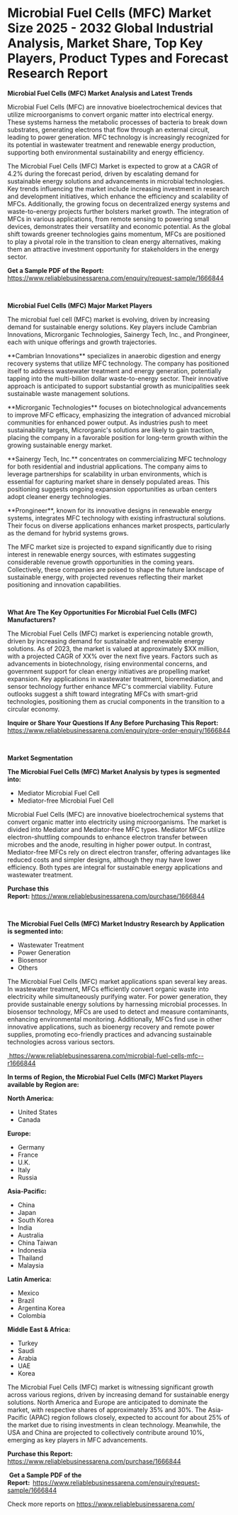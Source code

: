 <p><h1>Microbial Fuel Cells (MFC) Market Size 2025 - 2032 Global Industrial Analysis, Market Share, Top Key Players, Product Types and Forecast Research Report</h1></p><p><strong>Microbial Fuel Cells (MFC) Market Analysis and Latest Trends</strong></p>
<p><p>Microbial Fuel Cells (MFC) are innovative bioelectrochemical devices that utilize microorganisms to convert organic matter into electrical energy. These systems harness the metabolic processes of bacteria to break down substrates, generating electrons that flow through an external circuit, leading to power generation. MFC technology is increasingly recognized for its potential in wastewater treatment and renewable energy production, supporting both environmental sustainability and energy efficiency.</p><p>The Microbial Fuel Cells (MFC) Market is expected to grow at a CAGR of 4.2% during the forecast period, driven by escalating demand for sustainable energy solutions and advancements in microbial technologies. Key trends influencing the market include increasing investment in research and development initiatives, which enhance the efficiency and scalability of MFCs. Additionally, the growing focus on decentralized energy systems and waste-to-energy projects further bolsters market growth. The integration of MFCs in various applications, from remote sensing to powering small devices, demonstrates their versatility and economic potential. As the global shift towards greener technologies gains momentum, MFCs are positioned to play a pivotal role in the transition to clean energy alternatives, making them an attractive investment opportunity for stakeholders in the energy sector.</p></p>
<p><strong>Get a Sample PDF of the Report:&nbsp;</strong> <a href="https://www.reliablebusinessarena.com/enquiry/request-sample/1666844?utm_campaign=3042&utm_medium=2&utm_source=Github&utm_content=ia&utm_term=07042025&utm_id=microbial-fuel-cells-mfc">https://www.reliablebusinessarena.com/enquiry/request-sample/1666844</a></p>
<p>&nbsp;</p>
<p><strong>Microbial Fuel Cells (MFC) Major Market Players</strong></p>
<p><p>The microbial fuel cell (MFC) market is evolving, driven by increasing demand for sustainable energy solutions. Key players include Cambrian Innovations, Microrganic Technologies, Sainergy Tech, Inc., and Prongineer, each with unique offerings and growth trajectories.</p><p>**Cambrian Innovations** specializes in anaerobic digestion and energy recovery systems that utilize MFC technology. The company has positioned itself to address wastewater treatment and energy generation, potentially tapping into the multi-billion dollar waste-to-energy sector. Their innovative approach is anticipated to support substantial growth as municipalities seek sustainable waste management solutions.</p><p>**Microrganic Technologies** focuses on biotechnological advancements to improve MFC efficacy, emphasizing the integration of advanced microbial communities for enhanced power output. As industries push to meet sustainability targets, Microrganic's solutions are likely to gain traction, placing the company in a favorable position for long-term growth within the growing sustainable energy market.</p><p>**Sainergy Tech, Inc.** concentrates on commercializing MFC technology for both residential and industrial applications. The company aims to leverage partnerships for scalability in urban environments, which is essential for capturing market share in densely populated areas. This positioning suggests ongoing expansion opportunities as urban centers adopt cleaner energy technologies.</p><p>**Prongineer**, known for its innovative designs in renewable energy systems, integrates MFC technology with existing infrastructural solutions. Their focus on diverse applications enhances market prospects, particularly as the demand for hybrid systems grows.</p><p>The MFC market size is projected to expand significantly due to rising interest in renewable energy sources, with estimates suggesting considerable revenue growth opportunities in the coming years. Collectively, these companies are poised to shape the future landscape of sustainable energy, with projected revenues reflecting their market positioning and innovation capabilities.</p></p>
<p>&nbsp;</p>
<p><strong>What Are The Key Opportunities For Microbial Fuel Cells (MFC) Manufacturers?</strong></p>
<p><p>The Microbial Fuel Cells (MFC) market is experiencing notable growth, driven by increasing demand for sustainable and renewable energy solutions. As of 2023, the market is valued at approximately $XX million, with a projected CAGR of XX% over the next five years. Factors such as advancements in biotechnology, rising environmental concerns, and government support for clean energy initiatives are propelling market expansion. Key applications in wastewater treatment, bioremediation, and sensor technology further enhance MFC's commercial viability. Future outlooks suggest a shift toward integrating MFCs with smart-grid technologies, positioning them as crucial components in the transition to a circular economy.</p></p>
<p><strong>Inquire or Share Your Questions If Any Before Purchasing This Report:</strong> <a href="https://www.reliablebusinessarena.com/enquiry/pre-order-enquiry/1666844?utm_campaign=3042&utm_medium=2&utm_source=Github&utm_content=ia&utm_term=07042025&utm_id=microbial-fuel-cells-mfc">https://www.reliablebusinessarena.com/enquiry/pre-order-enquiry/1666844</a></p>
<p>&nbsp;</p>
<p><strong>Market Segmentation</strong></p>
<p><strong>The Microbial Fuel Cells (MFC) Market Analysis by types is segmented into:</strong></p>
<p><ul><li>Mediator Microbial Fuel Cell</li><li>Mediator-free Microbial Fuel Cell</li></ul></p>
<p><p>Microbial Fuel Cells (MFC) are innovative bioelectrochemical systems that convert organic matter into electricity using microorganisms. The market is divided into Mediator and Mediator-free MFC types. Mediator MFCs utilize electron-shuttling compounds to enhance electron transfer between microbes and the anode, resulting in higher power output. In contrast, Mediator-free MFCs rely on direct electron transfer, offering advantages like reduced costs and simpler designs, although they may have lower efficiency. Both types are integral for sustainable energy applications and wastewater treatment.</p></p>
<p><strong>Purchase this Report:&nbsp;</strong><a href="https://www.reliablebusinessarena.com/purchase/1666844?utm_campaign=3042&utm_medium=2&utm_source=Github&utm_content=ia&utm_term=07042025&utm_id=microbial-fuel-cells-mfc">https://www.reliablebusinessarena.com/purchase/1666844</a></p>
<p>&nbsp;</p>
<p><strong>The Microbial Fuel Cells (MFC) Market Industry Research by Application is segmented into:</strong></p>
<p><ul><li>Wastewater Treatment</li><li>Power Generation</li><li>Biosensor</li><li>Others</li></ul></p>
<p><p>The Microbial Fuel Cells (MFC) market applications span several key areas. In wastewater treatment, MFCs efficiently convert organic waste into electricity while simultaneously purifying water. For power generation, they provide sustainable energy solutions by harnessing microbial processes. In biosensor technology, MFCs are used to detect and measure contaminants, enhancing environmental monitoring. Additionally, MFCs find use in other innovative applications, such as bioenergy recovery and remote power supplies, promoting eco-friendly practices and advancing sustainable technologies across various sectors.</p></p>
<p><a href="https://www.reliablebusinessarena.com/microbial-fuel-cells-mfc--r1666844?utm_campaign=3042&utm_medium=2&utm_source=Github&utm_content=ia&utm_term=07042025&utm_id=microbial-fuel-cells-mfc">&nbsp;https://www.reliablebusinessarena.com/microbial-fuel-cells-mfc--r1666844</a></p>
<p><strong>In terms of Region, the Microbial Fuel Cells (MFC) Market Players available by Region are:</strong></p>
<p>
    <p> <strong> North America: </strong>
        <ul>
            <li>United States</li>
            <li>Canada</li>
        </ul>
        </p> 
    <p> <strong> Europe: </strong>
        <ul>
            <li>Germany</li>
            <li>France</li>
            <li>U.K.</li>
            <li>Italy</li>
            <li>Russia</li>
        </ul>
        </p> 
    <p> <strong> Asia-Pacific: </strong>
        <ul>
            <li>China</li>
            <li>Japan</li>
            <li>South Korea</li>
            <li>India</li>
            <li>Australia</li>
            <li>China Taiwan</li>
            <li>Indonesia</li>
            <li>Thailand</li>
            <li>Malaysia</li>
        </ul>
        </p> 
    <p> <strong> Latin America: </strong>
        <ul>
            <li>Mexico</li>
            <li>Brazil</li>
            <li>Argentina Korea</li>
            <li>Colombia</li>
        </ul>
        </p> 
    <p> <strong> Middle East & Africa: </strong>
        <ul>
            <li>Turkey</li>
            <li>Saudi</li>
            <li>Arabia</li>
            <li>UAE</li>
            <li>Korea</li>
        </ul>
    </p>
    </p>
<p><p>The Microbial Fuel Cells (MFC) market is witnessing significant growth across various regions, driven by increasing demand for sustainable energy solutions. North America and Europe are anticipated to dominate the market, with respective shares of approximately 35% and 30%. The Asia-Pacific (APAC) region follows closely, expected to account for about 25% of the market due to rising investments in clean technology. Meanwhile, the USA and China are projected to collectively contribute around 10%, emerging as key players in MFC advancements.</p></p>
<p><strong>Purchase this Report: </strong><a href="https://www.reliablebusinessarena.com/purchase/1666844?utm_campaign=3042&utm_medium=2&utm_source=Github&utm_content=ia&utm_term=07042025&utm_id=microbial-fuel-cells-mfc">https://www.reliablebusinessarena.com/purchase/1666844</a></p>
<p>&nbsp;<strong>Get a Sample PDF of the Report:&nbsp;&nbsp;</strong><a href="https://www.reliablebusinessarena.com/enquiry/request-sample/1666844?utm_campaign=3042&utm_medium=2&utm_source=Github&utm_content=ia&utm_term=07042025&utm_id=microbial-fuel-cells-mfc">https://www.reliablebusinessarena.com/enquiry/request-sample/1666844</a></p>
<p><strong></strong></p>
<p>Check more reports on <a href="https://www.reliablebusinessarena.com/?utm_campaign=3042&utm_medium=2&utm_source=Github&utm_content=ia&utm_term=07042025&utm_id=microbial-fuel-cells-mfc">https://www.reliablebusinessarena.com/</a></p>